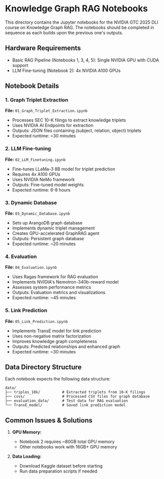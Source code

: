 # Knowledge Graph RAG Notebooks

This directory contains the Jupyter notebooks for the NVIDIA GTC 2025 DLI course on Knowledge Graph RAG. The notebooks should be completed in sequence as each builds upon the previous one's outputs.

## Hardware Requirements

- Basic RAG Pipeline (Notebooks 1, 3, 4, 5): Single NVIDIA GPU with CUDA support
- LLM Fine-tuning (Notebook 2): 4x NVIDIA A100 GPUs

## Notebook Details

### 1. Graph Triplet Extraction
**File:** `01_Graph_Triplet_Extraction.ipynb`
- Processes SEC 10-K filings to extract knowledge triplets
- Uses NVIDIA AI Endpoints for extraction
- Outputs: JSON files containing (subject, relation, object) triplets
- Expected runtime: ~30 minutes

### 2. LLM Fine-tuning
**File:** `02_LLM_Finetuning.ipynb`
- Fine-tunes LLaMa-3 8B model for triplet prediction
- Requires 4x A100 GPUs
- Uses NVIDIA NeMo framework
- Outputs: Fine-tuned model weights
- Expected runtime: 6-8 hours

### 3. Dynamic Database
**File:** `03_Dynamic_Database.ipynb`
- Sets up ArangoDB graph database
- Implements dynamic triplet management
- Creates GPU-accelerated GraphRAG agent
- Outputs: Persistent graph database
- Expected runtime: ~20 minutes

### 4. Evaluation
**File:** `04_Evaluation.ipynb`
- Uses Ragas framework for RAG evaluation
- Implements NVIDIA's Nemotron-340b-reward model
- Assesses system performance metrics
- Outputs: Evaluation metrics and visualizations
- Expected runtime: ~45 minutes

### 5. Link Prediction
**File:** `05_Link_Prediction.ipynb`
- Implements TransE model for link prediction
- Uses non-negative matrix factorization
- Improves knowledge graph completeness
- Outputs: Predicted relationships and enhanced graph
- Expected runtime: ~30 minutes

## Data Directory Structure

Each notebook expects the following data structure:
```
data/
├── triples_10k/          # Extracted triplets from 10-K filings
├── csvs/                 # Processed CSV files for graph database
├── evaluation_data/      # Test data for RAG evaluation
└── TransE_model/         # Saved link prediction model
```

## Common Issues & Solutions

1. **GPU Memory:**
   - Notebook 2 requires ~80GB total GPU memory
   - Other notebooks work with 16GB+ GPU memory

2. **Data Loading:**
   - Download Kaggle dataset before starting
   - Run data preparation scripts if needed 
